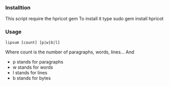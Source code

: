 ### Installtion
This script require the hpricot gem
To install it type
    sudo gem install hpricot

### Usage
    lipsum [count] [p|w|b|l]

Where count is the number of paragraphs, words, lines...
And 

- p stands for paragraphs
- w stands for words
- l stands for lines
- b stands for bytes
